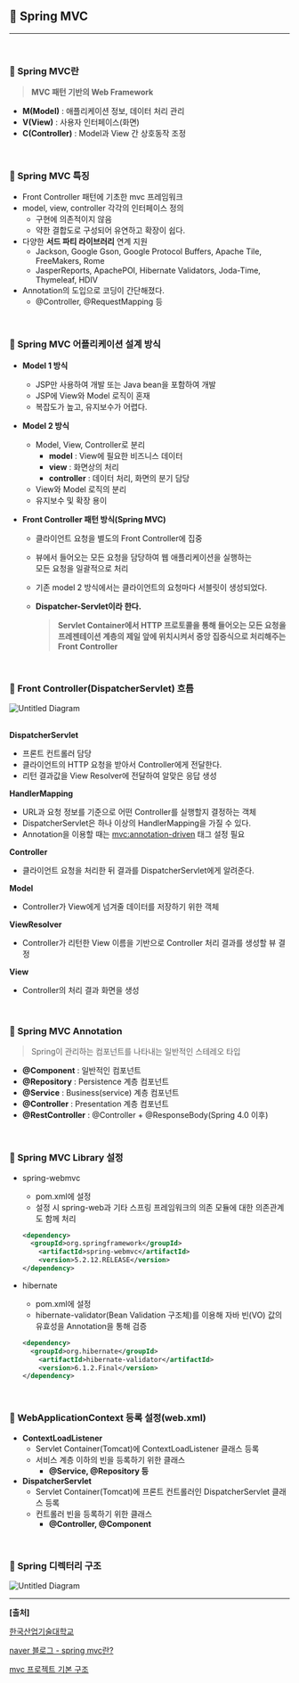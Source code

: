 ## **🎈 Spring MVC**

***

<br> 

### **:pushpin: Spring MVC란**

> **MVC 패턴 기반의 Web Framework**

- **M(Model)** : 애플리케이션 정보, 데이터 처리 관리
- **V(View)** : 사용자 인터페이스(화면)
- **C(Controller)** : Model과 View 간 상호동작 조정 

<br> 

### **:pushpin: Spring MVC 특징**

- Front Controller 패턴에 기초한 mvc 프레임워크
- model, view, controller 각각의 인터페이스 정의
  - 구현에 의존적이지 않음
  - 약한 결합도로 구성되어 유연하고 확장이 쉽다.
- 다양한 **서드 파티 라이브러리** 연계 지원
  - Jackson, Google Gson, Google Protocol Buffers, Apache Tile, FreeMakers, Rome
  - JasperReports, ApachePOI, Hibernate Validators, Joda-Time, Thymeleaf, HDIV
- Annotation의 도입으로 코딩이 간단해졌다.
  - @Controller, @RequestMapping 등

<br> 

### **:pushpin: Spring MVC  어플리케이션 설계 방식**

- **Model 1 방식**

  - JSP만 사용하여 개발 또는 Java bean을 포함하여 개발
  - JSP에 View와 Model 로직이 혼재
  - 복잡도가 높고, 유지보수가 어렵다.

- **Model 2 방식**

  - Model, View, Controller로 분리
    - **model** : View에 필요한 비즈니스 데이터 
    - **view** : 화면상의 처리
    - **controller** : 데이터 처리, 화면의 분기 담당 
  - View와 Model 로직의 분리
  - 유지보수 및 확장 용이

- **Front Controller 패턴 방식(Spring MVC)**

  - 클라이언트 요청을 별도의 Front Controller에 집중

  - 뷰에서 들어오는 모든 요청을 담당하여 웹 애플리케이션을 실행하는<br> 모든 요청을 일괄적으로 처리

  - 기존 model 2 방식에서는 클라이언트의 요청마다 서블릿이 생성되었다.

  - **Dispatcher-Servlet이라 한다.**

    > **Servlet Container에서 HTTP 프로토콜을 통해 들어오는 모든 요청을<br> 프레젠테이션 계층의 제일 앞에 위치시켜서 중앙 집중식으로 처리해주는 <br> Front Controller**

<br> 

### **:pushpin: Front Controller(DispatcherServlet) 흐름**

![Untitled Diagram](https://user-images.githubusercontent.com/55940552/113391064-e38a4300-93cd-11eb-92b6-6fe1927c3f35.png) 

<br> **DispatcherServlet**

- 프론트 컨트롤러 담당
- 클라이언트의 HTTP 요청을 받아서 Controller에게 전달한다.
- 리턴 결과값을 View Resolver에 전달하여 알맞은 응답 생성

**HandlerMapping**

- URL과 요청 정보를 기준으로 어떤 Controller를 실행할지 결정하는 객체
- DispatcherServlet은 하나 이상의 HandlerMapping을 가질 수 있다.
- Annotation을 이용할 때는 <u>mvc:annotation-driven</u> 태그 설정 필요

**Controller**

- 클라이언트 요청을 처리한 뒤 결과를 DispatcherServlet에게 알려준다.

**Model**

- Controller가 View에게 넘겨줄 데이터를 저장하기 위한 객체

**ViewResolver**

- Controller가 리턴한 View 이름을 기반으로 Controller 처리 결과를 생성할 뷰 결정

**View**

- Controller의 처리 결과 화면을 생성 

<br> 

### **:pushpin: Spring MVC Annotation**

> Spring이 관리하는 컴포넌트를 나타내는 일반적인 스테레오 타입

- **@Component** : 일반적인 컴포넌트
- **@Repository** : Persistence 계층 컴포넌트
- **@Service** : Business(service) 계층 컴포넌트
- **@Controller** : Presentation 계층 컴포넌트
- **@RestController** : @Controller + @ResponseBody(Spring 4.0 이후)

<br> 

### **:pushpin: Spring MVC Library 설정**

- spring-webmvc

  - pom.xml에 설정
  - 설정 시 spring-web과 기타 스프링 프레임워크의 의존 모듈에 대한 의존관계도 함께 처리

  ```xml
  <dependency>
  	<groupId>org.springframework</groupId>
      <artifactId>spring-webmvc</artifactId>
      <version>5.2.12.RELEASE</version>
  </dependency>
  ```

- hibernate

  - pom.xml에 설정
  - hibernate-validator(Bean Validation 구조체)를 이용해 자바 빈(VO) 값의 유효성을 Annotation을 통해 검증

  ```xml
  <dependency>
  	<groupId>org.hibernate</groupId>
      <artifactId>hibernate-validator</artifactId>
      <version>6.1.2.Final</version>
  </dependency>
  ```

  <br> 

### **:pushpin: WebApplicationContext 등록 설정(web.xml)**

- **ContextLoadListener**
  - Servlet Container(Tomcat)에 ContextLoadListener 클래스 등록
  - 서비스 계층 이하의 빈을 등록하기 위한 클래스
    - **@Service, @Repository 등**
- **DispatcherServlet**
  - Servlet Container(Tomcat)에 프론트 컨트롤러인 DispatcherServlet 클래스 등록
  - 컨트롤러 빈을 등록하기 위한 클래스
    - **@Controller, @Component**

<br> 

### **:pushpin: Spring 디렉터리 구조**

![Untitled Diagram](https://user-images.githubusercontent.com/55940552/113396277-3a941600-93d6-11eb-8548-2ee7ae55c8de.png) 

***

**[출처]**

[한국산업기술대학교](http://www.kpu.ac.kr/index.do?sso=ok)

[naver 블로그 - spring mvc란?](https://m.blog.naver.com/PostView.nhn?blogId=kksssii&logNo=220658615169&proxyReferer=https:%2F%2Fwww.google.com%2F)

[mvc 프로젝트 기본 구조](https://devpad.tistory.com/24)

